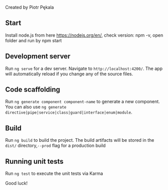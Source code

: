 Created by Piotr Pękala

## Start

Install node.js from here https://nodejs.org/en/, check version: npm -v, open folder and run by npm start

## Development server

Run `ng serve` for a dev server. Navigate to `http://localhost:4200/`. The app will automatically reload if you change any of the source files.

## Code scaffolding

Run `ng generate component component-name` to generate a new component. You can also use `ng generate directive|pipe|service|class|guard|interface|enum|module`.

## Build

Run `ng build` to build the project. The build artifacts will be stored in the `dist/` directory,`--prod` flag for a production build

## Running unit tests

Run `ng test` to execute the unit tests via Karma

Good luck!
